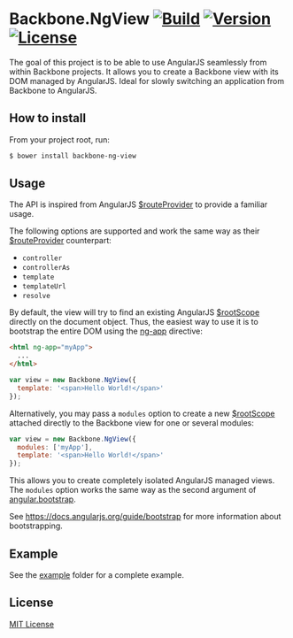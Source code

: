# Backbone.NgView [![Build][build-image]][build-url] [![Version][version-image]][version-url] [![License][license-image]][license-url]

The goal of this project is to be able to use AngularJS seamlessly from within Backbone projects. It allows you to create a Backbone view with its DOM managed by AngularJS. Ideal for slowly switching an application from Backbone to AngularJS.

## How to install

From your project root, run:

```sh
$ bower install backbone-ng-view
```

## Usage

The API is inspired from AngularJS [$routeProvider][route-provider-url] to provide a familiar usage.

The following options are supported and work the same way as their [$routeProvider][route-provider-url] counterpart:

  * `controller`
  * `controllerAs`
  * `template`
  * `templateUrl`
  * `resolve`

By default, the view will try to find an existing AngularJS [$rootScope][root-scope-url] directly on the document object. Thus, the easiest way to use it is to bootstrap the entire DOM using the [ng-app][ng-app-url] directive:

```html
<html ng-app="myApp">
  ...
</html>
```

```javascript
var view = new Backbone.NgView({
  template: '<span>Hello World!</span>'
});
```

Alternatively, you may pass a `modules` option to create a new [$rootScope][root-scope-url] attached directly to the Backbone view for one or several modules:

```javascript
var view = new Backbone.NgView({
  modules: ['myApp'],
  template: '<span>Hello World!</span>'
});
```

This allows you to create completely isolated AngularJS managed views. The `modules` option works the same way as the second argument of [angular.bootstrap][bootstrap-url].

See https://docs.angularjs.org/guide/bootstrap for more information about bootstrapping.

## Example

See the [example](example) folder for a complete example.

## License

[MIT License][license-url]

[angular-url]: https://angularjs.org
[backbone-url]: http://backbonejs.org
[bootstrap-url]: https://docs.angularjs.org/api/ng/function/angular.bootstrap
[build-image]: http://img.shields.io/travis/rochdev/backbone-ng-view.svg
[build-url]: https://travis-ci.org/rochdev/backbone-ng-view
[license-image]: http://img.shields.io/badge/license-MIT-red.svg
[license-url]: http://en.wikipedia.org/wiki/MIT_License
[ng-app-url]: https://docs.angularjs.org/api/ng/directive/ngApp
[root-scope-url]: https://docs.angularjs.org/api/ng/service/$rootScope
[route-provider-url]: https://docs.angularjs.org/api/ngRoute/provider/$routeProvider
[version-image]: http://img.shields.io/github/tag/rochdev/backbone-ng-view.svg
[version-url]: https://github.com/rochdev/backbone-ng-view